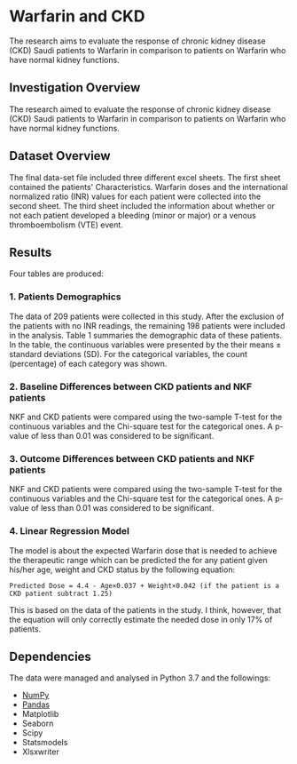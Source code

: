 # Warfarin and CKD

The research aims to evaluate the response of chronic kidney disease (CKD) Saudi patients to Warfarin in comparison to patients on Warfarin who have normal kidney functions.

## Investigation Overview
The research aimed to evaluate the response of chronic kidney disease (CKD) Saudi patients to Warfarin in comparison to patients on Warfarin who have normal kidney functions. 

## Dataset Overview
The final data-set file included three different excel sheets. The first sheet contained the patients' Characteristics. Warfarin doses and the international normalized ratio (INR) values for each patient were collected into the second sheet. The third sheet included the information about whether or not each patient developed a bleeding (minor or major) or a venous thromboembolism (VTE) event. 

## Results
Four tables are produced:
### 1. Patients Demographics 
The data of 209 patients were collected in this study. After the exclusion of the patients with no INR readings, the remaining 198 patients were included in the analysis. Table 1 summaries the demographic data of these patients. In the table, the continuous variables were presented by the their means ± standard deviations (SD). For the categorical variables, the count (percentage) of each category was shown.
### 2. Baseline Differences between CKD patients and NKF patients 
NKF and CKD patients were compared using the two-sample T-test for the continuous variables and the Chi-square test for the categorical ones. A p-value of less than 0.01 was considered to be significant.
### 3. Outcome Differences between CKD patients and NKF patients 
NKF and CKD patients were compared using the two-sample T-test for the continuous variables and the Chi-square test for the categorical ones. A p-value of less than 0.01 was considered to be significant.
### 4. Linear Regression Model
The model is about the expected Warfarin dose that is needed to achieve the therapeutic range which can be predicted the   for any patient given his/her age, weight and CKD status by the following equation:

`Predicted Dose = 4.4 - Age×0.037 + Weight×0.042 (if the patient is a CKD patient subtract 1.25)`

This is based on the data of the patients in the study. I think, however, that the equation will only correctly estimate the needed dose in only 17% of patients. 


## Dependencies
The data were managed and analysed in Python 3.7 and the followings: 
* [NumPy](https://www.numpy.org/)
* [Pandas](https://pandas.pydata.org/)
* Matplotlib
* Seaborn
* Scipy
* Statsmodels
* Xlsxwriter
